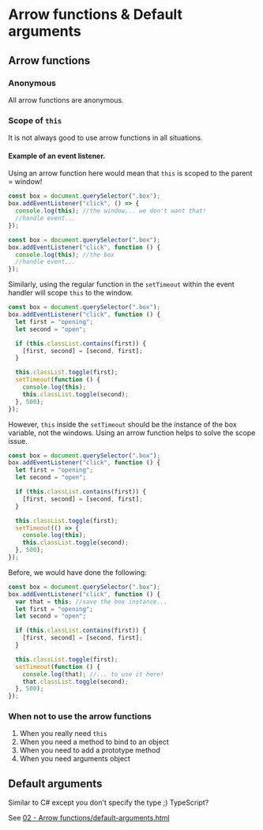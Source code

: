 # Arrow functions & Default arguments

## Arrow functions

### Anonymous

All arrow functions are anonymous.

### Scope of `this`

It is not always good to use arrow functions in all situations.

#### Example of an event listener.

Using an arrow function here would mean that `this` is scoped to the parent = window!

```js
const box = document.querySelector(".box");
box.addEventListener("click", () => {
  console.log(this); //the window... we don't want that!
  //handle event...
});
```

```js
const box = document.querySelector(".box");
box.addEventListener("click", function () {
  console.log(this); //the box
  //handle event...
});
```

Similarly, using the regular function in the `setTimeout` within the event handler will scope `this` to the window.

```js
const box = document.querySelector(".box");
box.addEventListener("click", function () {
  let first = "opening";
  let second = "open";

  if (this.classList.contains(first)) {
    [first, second] = [second, first];
  }

  this.classList.toggle(first);
  setTimeout(function () {
    console.log(this);
    this.classList.toggle(second);
  }, 500);
});
```

However, `this` inside the `setTimeout` should be the instance of the box variable, not the windows.
Using an arrow function helps to solve the scope issue.

```js
const box = document.querySelector(".box");
box.addEventListener("click", function () {
  let first = "opening";
  let second = "open";

  if (this.classList.contains(first)) {
    [first, second] = [second, first];
  }

  this.classList.toggle(first);
  setTimeout(() => {
    console.log(this);
    this.classList.toggle(second);
  }, 500);
});
```

Before, we would have done the following:

```js
const box = document.querySelector(".box");
box.addEventListener("click", function () {
  var that = this; //save the box instance...
  let first = "opening";
  let second = "open";

  if (this.classList.contains(first)) {
    [first, second] = [second, first];
  }

  this.classList.toggle(first);
  setTimeout(function () {
    console.log(that); //... to use it here!
    that.classList.toggle(second);
  }, 500);
});
```

### When not to use the arrow functions

1. When you really need `this`
2. When you need a method to bind to an object
3. When you need to add a prototype method
4. When you need arguments object

## Default arguments

Similar to C# except you don't specify the type ;) TypeScript?

See [02 - Arrow functions/default-arguments.html](02%20-%20Arrow%20functions/default-arguments.html)
